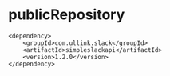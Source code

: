# publicRepository


<!-- https://mvnrepository.com/artifact/com.ullink.slack/simpleslackapi -->
	<dependency>
	    <groupId>com.ullink.slack</groupId>
	    <artifactId>simpleslackapi</artifactId>
	    <version>1.2.0</version>
	</dependency>
